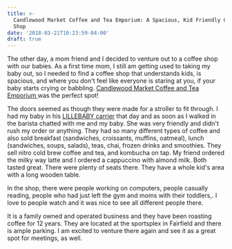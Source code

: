 ```yaml
---
title: >-
  Candlewood Market Coffee and Tea Emporium: A Spacious, Kid Friendly Coffee
  Shop
date: '2018-03-21T10:23:59-04:00'
draft: true
---
```

The other day, a mom friend and I decided to venture out to a coffee shop with our babies. As a first time mom, I still am getting used to taking my baby out, so I needed to find a coffee shop that understands kids, is spacious, and where you don't feel like everyone is staring at you, if your baby starts crying or babbling. [Candlewood Market Coffee and Tea Emporium ](https://www.candlewoodmarket.com/)was the perfect spot!

The doors seemed as though they were made for a stroller to fit through. I had my baby in his [LILLEBABY carrier](https://www.amazon.com/gp/product/B00KC4VPNU/ref=as_li_qf_asin_il_tl?ie=UTF8&tag=lifepoints02-20&creative=9325&linkCode=as2&creativeASIN=B00KC4VPNU&linkId=7d1967a10172dfc09ff479d6c003f91d) that day and as soon as I walked in the barista chatted with me and my baby. She was very friendly and didn't rush my order or anything.  They had so many different types of coffee and also sold breakfast (sandwiches, croissants, muffins, oatmeal), lunch (sandwiches, soups, salads), teas, chai, frozen drinks and smoothies. They sell nitro cold brew coffee and tea, and kombucha on tap.  My friend ordered the milky way latte and I ordered a cappuccino with almond milk. Both tasted great.  There were plenty of seats there. They have a whole kid's area with a long wooden table. 

In the shop, there were people working on computers, people casually reading, people who had just left the gym and moms with their toddlers,. I love to people watch and it was nice to see all different people there.



It is a family owned and operated business and they have been roasting coffee for 12 years. They are located at the sportsplex in Fairfield and there is ample parking. I am excited to venture there again and see it as a great spot for meetings, as well.
